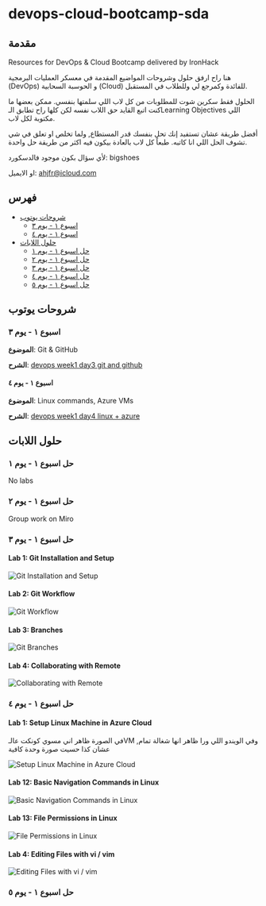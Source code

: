 # devops-cloud-bootcamp-sda

## مقدمة

Resources for DevOps &amp; Cloud Bootcamp delivered by IronHack

هنا راح ارفق حلول وشروحات المواضيع المقدمة في معسكر العمليات البرمجية (DevOps) و الحوسبة السحابية (Cloud) للفائدة وكمرجع لي وللطلاب في المستقبل.

الحلول فقط سكرين شوت للمطلوبات من كل لاب اللي سلمتها بنفسي. ممكن بعضها ما كنت اتبع القايد حق اللاب نفسه لكن كلها راح تطابق الـLearning Objectives اللي مكتوبة لكل لاب.

أفضل طريقة عشان تستفيد إنك تحل بنفسك قدر المستطاع, ولما تخلص او تعلق في شي تشوف الحل اللي انا كاتبه. طبعاً كل لاب بالعادة بيكون فيه اكثر من طريقة حل واحدة.

لأي سؤال بكون موجود فالدسكورد: bigshoes

او الايميل: [ahjfr@icloud.com](mailto:ahjfr@icloud.com)

## فهرس

- [شروحات يوتوب](#شروحات-يوتوب)
  - [اسبوع ١ - يوم ٣](#اسبوع-١---يوم-٣)
  - [اسبوع ١ - يوم ٤](#اسبوع-١---يوم-٤)
- [حلول اللابات](#حلول-اللابات)
  - [حل اسبوع ١ - يوم ١](#حل-اسبوع-١---يوم-١)
  - [حل اسبوع ١ - يوم ٢](#حل-اسبوع-١---يوم-٢)
  - [حل اسبوع ١ - يوم ٣](#حل-اسبوع-١---يوم-٣)
  - [حل اسبوع ١ - يوم ٤](#حل-اسبوع-١---يوم-٤)
  - [حل اسبوع ١ - يوم ٥](#حل-اسبوع-١---يوم-٥)

## شروحات يوتوب

### اسبوع ١ - يوم ٣

**الموضوع**: Git & GitHub

**الشرح**: [devops week1 day3 git and github](https://youtu.be/SuwatQrKlZE)

#### اسبوع ١ - يوم ٤

**الموضوع**: Linux commands, Azure VMs

**الشرح**: [devops week1 day4 linux + azure](https://youtu.be/G-hi9-YCluA)

## حلول اللابات

### حل اسبوع ١ - يوم ١

No labs

### حل اسبوع ١ - يوم ٢

Group work on Miro

### حل اسبوع ١ - يوم ٣

#### Lab 1: Git Installation and Setup

![Git Installation and Setup](https://ali-aljaffer-devops-labs.s3.me-south-1.amazonaws.com/git-installation-and-setup.png)

#### Lab 2: Git Workflow

![Git Workflow](https://ali-aljaffer-devops-labs.s3.me-south-1.amazonaws.com/git-workflow.png)

#### Lab 3: Branches

![Git Branches](https://ali-aljaffer-devops-labs.s3.me-south-1.amazonaws.com/git-branches.png)

#### Lab 4: Collaborating with Remote

![Collaborating with Remote](https://ali-aljaffer-devops-labs.s3.me-south-1.amazonaws.com/collaborating-with-remote.png)

### حل اسبوع ١ - يوم ٤

#### Lab 1: Setup Linux Machine in Azure Cloud

في الصورة ظاهر اني مسوي كونكت عالـVM وفي الويندو اللي ورا ظاهر انها شغالة تمام, عشان كذا حسيت صورة وحدة كافية

![Setup Linux Machine in Azure Cloud](https://ali-aljaffer-devops-labs.s3.me-south-1.amazonaws.com/setup-linux-machine-azure-cloud.png)

#### Lab 12: Basic Navigation Commands in Linux

![Basic Navigation Commands in Linux](https://ali-aljaffer-devops-labs.s3.me-south-1.amazonaws.com/basic-navigation-commands-in-linux.png)

#### Lab 13: File Permissions in Linux

![File Permissions in Linux](https://ali-aljaffer-devops-labs.s3.me-south-1.amazonaws.com/file-permissions-in-linux.png)

#### Lab 4: Editing Files with vi / vim

![Editing Files with vi / vim](https://ali-aljaffer-devops-labs.s3.me-south-1.amazonaws.com/editing-files-with-vi-vim.png)

### حل اسبوع ١ - يوم ٥
